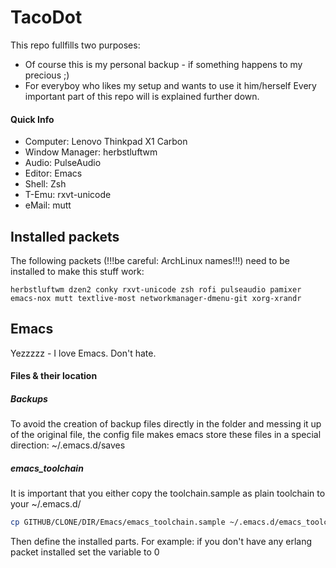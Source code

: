 # TacoDot
This repo fullfills two purposes:
* Of course this is my personal backup - if something happens to my precious ;)
* For everyboy who likes my setup and wants to use it him/herself
Every important part of this repo will is explained further down.

#### Quick Info
* Computer: Lenovo Thinkpad X1 Carbon
* Window Manager: herbstluftwm
* Audio: PulseAudio
* Editor: Emacs
* Shell: Zsh
* T-Emu: rxvt-unicode
* eMail: mutt

## Installed packets
The following packets (!!!be careful: ArchLinux names!!!) need to be installed to make this stuff work:
```archpackets
herbstluftwm dzen2 conky rxvt-unicode zsh rofi pulseaudio pamixer emacs-nox mutt textlive-most networkmanager-dmenu-git xorg-xrandr
```

## Emacs
Yezzzzz - I love Emacs. Don't hate.

#### Files & their location
##### Backups
To avoid the creation of backup files directly in the folder and messing it up of the original file,
the config file makes emacs store these files in a special direction: ~/.emacs.d/saves
##### emacs_toolchain
It is important that you either copy the toolchain.sample as plain toolchain to your ~/.emacs.d/ 
```zsh
cp GITHUB/CLONE/DIR/Emacs/emacs_toolchain.sample ~/.emacs.d/emacs_toolchain
```
Then define the installed parts. For example: if you don't have any erlang packet installed set the variable to 0

